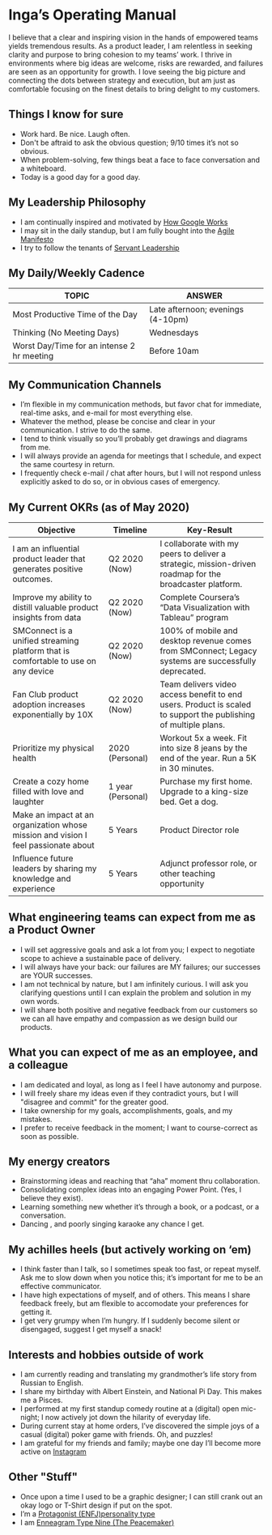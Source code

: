 # Inga’s Operating Manual
I believe that a clear and inspiring vision in the hands of empowered teams yields tremendous results. As a product leader, I am relentless in seeking clarity and purpose to bring cohesion to my teams’ work. I thrive in environments where big ideas are welcome, risks are rewarded, and failures are seen as an opportunity for growth. I love seeing the big picture and connecting the dots between strategy and execution, but am just as comfortable focusing on the finest details to bring delight to my customers. 


## Things I know for sure  
* Work hard. Be nice. Laugh often. 
* Don't be aftraid to ask the obvious question; 9/10 times it’s not so obvious. 
* When problem-solving, few things beat a face to face conversation and a whiteboard. 
* Today is a good day for a good day. 

## My Leadership Philosophy
* I am continually inspired and motivated by [How Google Works](https://www.youtube.com/watch?v=3oTVLjxBmik) 
* I may sit in the daily standup, but I am fully bought into the [Agile Manifesto](https://agilemanifesto.org/) 
* I try to follow the tenants of [Servant Leadership]( https://www.mindtools.com/pages/article/servant-leadership.htm)
 

## My Daily/Weekly Cadence
TOPIC | ANSWER
----- | -----
Most Productive Time of the Day | Late afternoon; evenings (4-10pm) 
Thinking (No Meeting Days) | Wednesdays 
Worst Day/Time for an intense 2 hr meeting | Before 10am  

## My Communication Channels
* I’m flexible in my communication methods, but favor chat for immediate, real-time asks, and e-mail for most everything else. 
* Whatever the method, please be concise and clear in your communication. I strive to do the same. 
* I tend to think visually so you’ll probably get drawings and diagrams from me.
* I will always provide an agenda for meetings that I schedule, and expect the same courtesy in return. 
* I frequently check e-mail / chat after hours, but I will not respond unless explicitly asked to do so, or in obvious cases of emergency. 


## My Current OKRs (as of May 2020)

Objective | Timeline | Key-Result
----- | ----- | -----
I am an influential product leader that generates positive outcomes. | Q2 2020 (Now) | I collaborate with my peers to deliver a strategic, mission-driven roadmap for the broadcaster platform.  
Improve my ability to distill valuable product insights from data | Q2 2020 (Now) | Complete Coursera’s “Data Visualization with Tableau” program 
SMConnect is a unified streaming platform that is comfortable to use on any device| Q2 2020 (Now) | 100% of mobile and desktop revenue comes from SMConnect; Legacy systems are successfully deprecated. 
Fan Club product adoption increases exponentially by 10X | Q2 2020 (Now) | Team delivers video access benefit to end users. Product is scaled to support the publishing of multiple plans. 
Prioritize my physical health | 2020 (Personal) | Workout 5x a week. Fit into size 8 jeans by the end of the year. Run a 5K in 30 minutes.  
Create a cozy home filled with love and laughter | 1 year (Personal)| Purchase my first home. Upgrade to a king-size bed. Get a dog. 
Make an impact at an organization whose mission and vision I feel passionate about | 5 Years | Product Director role
Influence future leaders by sharing my knowledge and experience| 5 Years | Adjunct professor role, or other teaching opportunity 


## What engineering teams can expect from me as a Product Owner 
* I will set aggressive goals and ask a lot from you; I expect to negotiate scope to achieve a sustainable pace of delivery. 
* I will always have your back: our failures are MY failures; our successes are YOUR successes. 
* I am not technical by nature, but I am infinitely curious. I will ask you clarifying questions until I can explain the problem and solution in my own words. 
* I will share both positive and negative feedback from our customers so we can all have empathy and compassion as we design build our products. 


## What you can expect of me as an employee, and a colleague  
* I am dedicated and loyal, as long as I feel I have autonomy and purpose. 
* I will freely share my ideas even if they contradict yours, but I will "disagree and commit" for the greater good. 
* I take ownership for my goals, accomplishments, goals, and my mistakes. 
* I prefer to receive feedback in the moment; I want to course-correct as soon as possible. 

## My energy creators
* Brainstorming ideas and reaching that “aha” moment thru collaboration.
* Consolidating complex ideas into an engaging Power Point. (Yes, I believe they exist). 
* Learning something new whether it’s through a book, or a podcast, or a conversation. 
* Dancing , and poorly singing karaoke any chance I get. 


## My achilles heels (but actively working on ‘em)
* I think faster than I talk, so I sometimes speak too fast, or repeat myself.  Ask me to slow down when you notice this; it’s important for me to be an effective communicator. 
* I have high expectations of myself, and of others. This means I share feedback freely, but am flexible to accomodate your preferences for getting it. 
* I get very grumpy when I’m hungry. If I suddenly become silent or disengaged, suggest I get myself a snack! 

## Interests and hobbies outside of work 
* I am currently reading and translating my grandmother’s life story from Russian to English. 
* I share my birthday with Albert Einstein, and National Pi Day. This makes me a Pisces. 
* I performed at my first standup comedy routine at a (digital) open mic-night; I now actively jot down the hilarity of everyday life. 
* During current stay at home orders, I’ve discovered the simple joys of a casual (digital) poker game with friends. Oh, and puzzles! 
* I am grateful for my friends and family; maybe one day I’ll become more active on [Instagram](https://www.instagram.com/inga_evenchik/
)


## Other "Stuff"
* Once upon a time I used to be a graphic designer; I can still crank out an okay logo or T-Shirt design if put on the spot. 
* I’m a [Protagonist (ENFJ)personality type](https://www.16personalities.com/enfj-personality) 
* I am [Enneagram Type Nine (The Peacemaker)](https://www.enneagraminstitute.com/type-9) 
